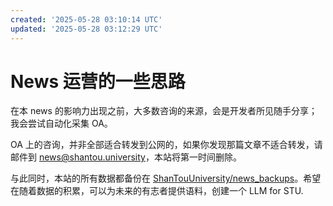 ```yaml
---
created: '2025-05-28 03:10:14 UTC'
updated: '2025-05-28 03:12:29 UTC'
---
```


# News 运营的一些思路

在本 news 的影响力出现之前，大多数咨询的来源，会是开发者所见随手分享；我会尝试自动化采集 OA。

OA 上的咨询，并非全部适合转发到公网的，如果你发现那篇文章不适合转发，请邮件到 [news@shantou.university](mailto:news@shantou.university?subject=请求删除)，本站将第一时间删除。

与此同时，本站的所有数据都备份在 [ShanTouUniversity/news_backups](https://github.com/ShanTouUniversity/news_backups)。希望在随着数据的积累，可以为未来的有志者提供语料，创建一个 LLM for STU.

